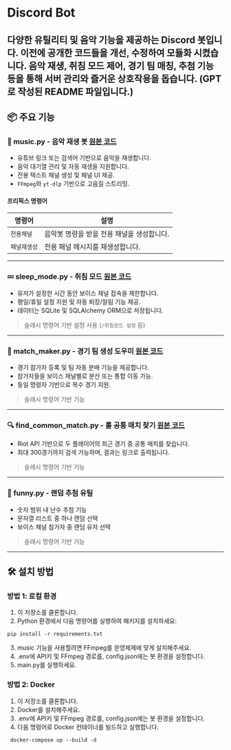 # Discord Bot

다양한 유틸리티 및 음악 기능을 제공하는 Discord 봇입니다. 이전에 공개한 코드들을 개선, 수정하여 모듈화 시켰습니다.
음악 재생, 취침 모드 제어, 경기 팀 매칭, 추첨 기능 등을 통해 서버 관리와 즐거운 상호작용을 돕습니다.
(GPT로 작성된 README 파일입니다.)
---

## 📦 주요 기능

### 🎵 music.py - 음악 재생 봇 [원본 코드](https://github.com/mangddung/music-bot)
- 유튜브 링크 또는 검색어 기반으로 음악을 재생합니다.
- 음악 대기열 관리 및 자동 재생을 지원합니다.
- 전용 텍스트 채널 생성 및 패널 UI 제공.
- `FFmpeg`와 `yt-dlp` 기반으로 고음질 스트리밍.

#### 프리픽스 명령어
| 명령어       | 설명                                      |
|--------------|-------------------------------------------|
| `전용채널`  | 음악봇 명령을 받을 전용 채널을 생성합니다. |
| `패널재생성`| 전용 패널 메시지를 재생성합니다.          |

---

### 💤 sleep_mode.py - 취침 모드 [원본 코드](https://github.com/mangddung/discord-bot)
- 유저가 설정한 시간 동안 보이스 채널 접속을 제한합니다.
- 평일/휴일 설정 지원 및 자동 퇴장/알림 기능 제공.
- 데이터는 SQLite 및 SQLAlchemy ORM으로 저장됩니다.

> 슬래시 명령어 기반 설정 사용 (`/취침모드 설정` 등)

---

### 🏅 match_maker.py - 경기 팀 생성 도우미 [원본 코드](https://github.com/mangddung/discord-match-maker-bot)
- 경기 참가자 등록 및 팀 자동 분배 기능을 제공합니다.
- 참가자들을 보이스 채널별로 분산 또는 통합 이동 가능.
- 동일 명령자 기반으로 복수 경기 지원.

> 슬래시 명령어 기반 기능

---

### 🔍 find_common_match.py - 롤 공통 매치 찾기 [원본 코드](https://github.com/mangddung/find_riot_common_match)
- Riot API 기반으로 두 플레이어의 최근 경기 중 공통 매치를 찾습니다.
- 최대 300경기까지 검색 가능하며, 결과는 링크로 출력됩니다.

> 슬래시 명령어 기반 기능

---

### 🎲 funny.py - 랜덤 추첨 유틸
- 숫자 범위 내 난수 추첨 기능
- 문자열 리스트 중 하나 랜덤 선택
- 보이스 채널 참가자 중 랜덤 유저 선택

> 슬래시 명령어 기반 기능

---

## 🛠 설치 방법

### 방법 1: 로컬 환경
1. 이 저장소를 클론합니다.
2. Python 환경에서 다음 명령어를 실행하여 패키지를 설치하세요:
```
pip install -r requirements.txt
```
3. music 기능을 사용할려면 FFmpeg를 운영체제에 맞게 설치해주세요.
4. .env에 API키 및 FFmpeg 경로를, config.json에는 봇 환경을 설정합니다.
5. main.py를 실행하세요.

### 방법 2: Docker
1. 이 저장소를 클론합니다.
2. Docker를 설치해주세요.
3. .env에 API키 및 FFmpeg 경로를, config.json에는 봇 환경을 설정합니다.
4. 다음 명령어로 Docker 컨테이너를 빌드하고 실행합니다.
```
 docker-compose up --build -d
```
